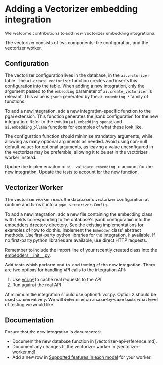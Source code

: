 # Adding a Vectorizer embedding integration

We welcome contributions to add new vectorizer embedding integrations.

The vectorizer consists of two components: the configuration, and the
vectorizer worker.

## Configuration

The vectorizer configuration lives in the database, in the `ai.vectorizer`
table. The `ai.create_vectorizer` function creates and inserts this
configuration into the table. When adding a new integration, only the argument
passed to the `embedding` parameter of `ai.create_vectorizer` is relevant. This
value is `jsonb` generated by the `ai.embedding_*` family of functions.

To add a new integration, add a new integration-specific function to the pgai
extension. This function generates the jsonb configuration for the new
integration. Refer to the existing `ai.embedding_openai` and
`ai.embedding_ollama` functions for examples of what these look like.

The configuration function should minimise mandatory arguments, while allowing
as many optional arguments as needed. Avoid using non-null default values for
optional arguments, as leaving a value unconfigured in the vectorizer may be
preferable, allowing it to be set in the vectorizer worker instead.

Update the implementation of `ai._validate_embedding` to account for the new 
integration. Update the tests to account for the new function.

## Vectorizer Worker

The vectorizer worker reads the database's vectorizer configuration at runtime
and turns it into a `pgai.vectorizer.Config`.

To add a new integration, add a new file containing the embedding class 
with fields corresponding to the database's jsonb configuration into the 
[embedders directory] directory. See
the existing implementations for examples of how to do this. Implement the
`Embedder` class' abstract methods. Use first-party python libraries for the
integration, if available. If no first-party python libraries are available,
use direct HTTP requests.

Remember to include the import line of your recently created class into the 
[embedders \_\_init\_\_.py].

Add tests which perform end-to-end testing of the new integration. There are
two options for handling API calls to the integration API:
 
1. Use [vcr.py] to cache real requests to the API
2. Run against the real API

At minimum the integration should use option 1: vcr.py. Option 2 should be
used conservatively. We will determine on a case-by-case basis what level of
testing we would like.

[vcr.py]:https://vcrpy.readthedocs.io/en/latest/
[embedders directory]:/projects/pgai/pgai/vectorizer/embedders
[embedders \_\_init\_\_.py]:/projects/pgai/pgai/vectorizer/embedders/__init__.py

## Documentation

Ensure that the new integration is documented:
- Document the new database function in [vectorizer-api-reference.md].
- Document any changes to the vectorizer worker in [vectorizer-worker.md].
- Add a new row in [Supported features in each model](/README.md#supported-features-in-each-model) for your worker.



